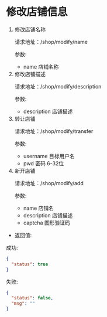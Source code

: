 # 修改店铺信息

<ol>
<li>修改店铺名称

请求地址：/shop/modify/name

参数:

* name 店铺名称

</li>
<li>修改店铺描述

请求地址：/shop/modify/description

参数:

* description 店铺描述


</li>
<li>转让店铺

请求地址：/shop/modify/transfer

参数:

* username 目标用户名
* pwd 密码 6-32位

</li>
<li>新开店铺

请求地址：/shop/modify/add

参数:

* name 店铺名
* description 店铺描述
* captcha 图形验证码

</li>
</ol>

* 返回值:

成功:
```json
{
  "status": true
}
```

失败:
```json
{
  "status": false,
  "msg": ""
}
```
